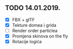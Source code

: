 TODO 14.01.2019.
---

- [x] FBX + glTF
- [x] Tekture domea i grida
- [ ] Render order particlea
- [x] Promjena skinova on the fly
- [x] Rotacije logića
